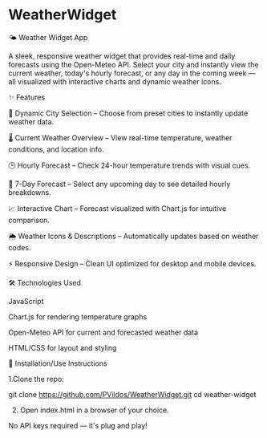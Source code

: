 # WeatherWidget

🌤️ Weather Widget App

A sleek, responsive weather widget that provides real-time and daily forecasts using the Open-Meteo API. Select your city and instantly view the current weather, today's hourly forecast, or any day in the coming week — all visualized with interactive charts and dynamic weather icons.

✨ Features

📍 Dynamic City Selection – Choose from preset cities to instantly update weather data.

🌡️ Current Weather Overview – View real-time temperature, weather conditions, and location info.

🕒 Hourly Forecast – Check 24-hour temperature trends with visual cues.

📅 7-Day Forecast – Select any upcoming day to see detailed hourly breakdowns.

📈 Interactive Chart – Forecast visualized with Chart.js for intuitive comparison.

🌦️ Weather Icons & Descriptions – Automatically updates based on weather codes.

⚡ Responsive Design – Clean UI optimized for desktop and mobile devices.

🛠️ Technologies Used

JavaScript

Chart.js for rendering temperature graphs

Open-Meteo API for current and forecasted weather data

HTML/CSS for layout and styling

🚀 Installation/Use Instructions

1.Clone the repo:

git clone https://github.com/PVildos/WeatherWidget.git
cd weather-widget

2. Open index.html in a browser of your choice.

No API keys required — it's plug and play!
